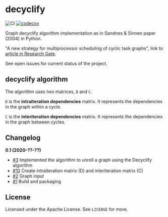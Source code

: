 # decyclify

![CI](https://github.com/kinow/decyclify/workflows/CI/badge.svg)
[![codecov](https://codecov.io/gh/kinow/decyclify/branch/master/graph/badge.svg)](https://codecov.io/gh/kinow/decyclify)

Graph decyclify algorithm implementation as in Sandnes &amp; Sinnen paper (2004) in Python.

"A new strategy for multiprocessor scheduling of cyclic task graphs", link to [article in Research Gate](https://www.researchgate.net/publication/220298826_A_new_strategy_for_multiprocessor_scheduling_of_cyclic_task_graphs).

See open issues for current status of the project.

## decyclify algorithm

The algorithm uses two matrices, `D` and `C`.

`D` is the **intraiteration dependencies** matrix. It represents the dependencies
in the graph within a cycle.

`C` is the **interiteration dependencies** matrix. It represents the dependencies
in the graph between cycles.

## Changelog

**0.1 (2020-??-??)**

- [#3](https://github.com/kinow/decyclify/issues/3) Implemented the algorithm to unroll a graph using the Decyclify algorithm
- [#10](https://github.com/kinow/decyclify/issues/10) Create intraiteration matrix (D) and interiteration matrix (C)
- [#2](https://github.com/kinow/decyclify/issues/2) Graph input
- [#1](https://github.com/kinow/decyclify/issues/1) Build and packaging

## License

Licensed under the Apache License. See `LICENSE` for more.


